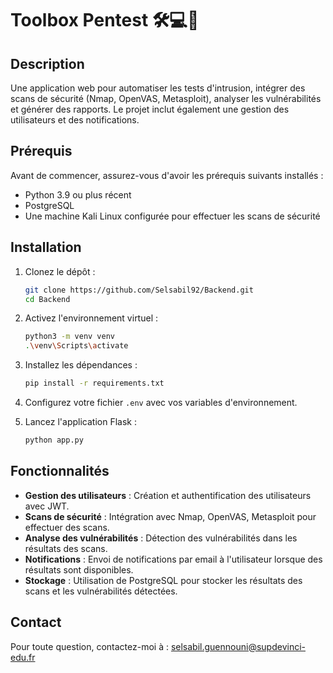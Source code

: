 # Toolbox Pentest 🛠️💻🔐

## Description

Une application web pour automatiser les tests d'intrusion, intégrer des scans de sécurité (Nmap, OpenVAS, Metasploit), analyser les vulnérabilités et générer des rapports. Le projet inclut également une gestion des utilisateurs et des notifications.

## Prérequis

Avant de commencer, assurez-vous d'avoir les prérequis suivants installés :

- Python 3.9 ou plus récent
- PostgreSQL
- Une machine Kali Linux configurée pour effectuer les scans de sécurité

## Installation

1. Clonez le dépôt :
    ```bash
    git clone https://github.com/Selsabil92/Backend.git
    cd Backend
    ```
2. Activez l'environnement virtuel :
    ```bash
    python3 -m venv venv
    .\venv\Scripts\activate
    ```

3. Installez les dépendances :
    ```bash
    pip install -r requirements.txt
    ```

4. Configurez votre fichier `.env` avec vos variables d'environnement.

5. Lancez l'application Flask :
    ```bash
    python app.py
    ```

## Fonctionnalités

- **Gestion des utilisateurs** : Création et authentification des utilisateurs avec JWT.
- **Scans de sécurité** : Intégration avec Nmap, OpenVAS, Metasploit pour effectuer des scans.
- **Analyse des vulnérabilités** : Détection des vulnérabilités dans les résultats des scans.
- **Notifications** : Envoi de notifications par email à l'utilisateur lorsque des résultats sont disponibles.
- **Stockage** : Utilisation de PostgreSQL pour stocker les résultats des scans et les vulnérabilités détectées.

## Contact

Pour toute question, contactez-moi à : selsabil.guennouni@supdevinci-edu.fr
